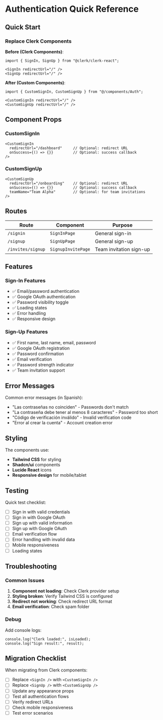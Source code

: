 # Authentication Quick Reference

## Quick Start

### Replace Clerk Components

**Before (Clerk Components)**:
```tsx
import { SignIn, SignUp } from "@clerk/clerk-react";

<SignIn redirectUrl="/" />
<SignUp redirectUrl="/" />
```

**After (Custom Components)**:
```tsx
import { CustomSignIn, CustomSignUp } from "@/components/Auth";

<CustomSignIn redirectUrl="/" />
<CustomSignUp redirectUrl="/" />
```

## Component Props

### CustomSignIn
```tsx
<CustomSignIn 
  redirectUrl="/dashboard"     // Optional: redirect URL
  onSuccess={() => {}}         // Optional: success callback
/>
```

### CustomSignUp
```tsx
<CustomSignUp 
  redirectUrl="/onboarding"    // Optional: redirect URL
  onSuccess={() => {}}         // Optional: success callback
  teamName="Team Alpha"        // Optional: for team invitations
/>
```

## Routes

| Route | Component | Purpose |
|-------|-----------|---------|
| `/signin` | `SignInPage` | General sign-in |
| `/signup` | `SignUpPage` | General sign-up |
| `/invites/signup` | `SignupInvitePage` | Team invitation sign-up |

## Features

### Sign-In Features
- ✅ Email/password authentication
- ✅ Google OAuth authentication
- ✅ Password visibility toggle
- ✅ Loading states
- ✅ Error handling
- ✅ Responsive design

### Sign-Up Features
- ✅ First name, last name, email, password
- ✅ Google OAuth registration
- ✅ Password confirmation
- ✅ Email verification
- ✅ Password strength indicator
- ✅ Team invitation support

## Error Messages

Common error messages (in Spanish):
- "Las contraseñas no coinciden" - Passwords don't match
- "La contraseña debe tener al menos 8 caracteres" - Password too short
- "Código de verificación inválido" - Invalid verification code
- "Error al crear la cuenta" - Account creation error

## Styling

The components use:
- **Tailwind CSS** for styling
- **Shadcn/ui** components
- **Lucide React** icons
- **Responsive design** for mobile/tablet

## Testing

Quick test checklist:
- [ ] Sign in with valid credentials
- [ ] Sign in with Google OAuth
- [ ] Sign up with valid information
- [ ] Sign up with Google OAuth
- [ ] Email verification flow
- [ ] Error handling with invalid data
- [ ] Mobile responsiveness
- [ ] Loading states

## Troubleshooting

### Common Issues

1. **Component not loading**: Check Clerk provider setup
2. **Styling broken**: Verify Tailwind CSS is configured
3. **Redirect not working**: Check redirect URL format
4. **Email verification**: Check spam folder

### Debug

Add console logs:
```tsx
console.log("Clerk loaded:", isLoaded);
console.log("Sign result:", result);
```

## Migration Checklist

When migrating from Clerk components:

- [ ] Replace `<SignIn />` with `<CustomSignIn />`
- [ ] Replace `<SignUp />` with `<CustomSignUp />`
- [ ] Update any appearance props
- [ ] Test all authentication flows
- [ ] Verify redirect URLs
- [ ] Check mobile responsiveness
- [ ] Test error scenarios
